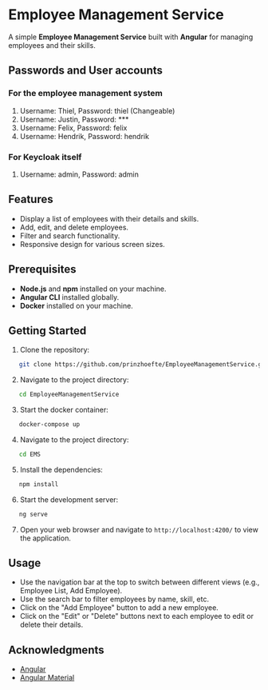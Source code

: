 # Employee Management Service

A simple **Employee Management Service** built with **Angular** for managing employees and their skills.

## Passwords and User accounts
### For the employee management system
1. Username: Thiel, Password: thiel (Changeable)
2. Username: Justin, Password: ***
3. Username: Felix, Password: felix
4. Username: Hendrik, Password: hendrik
### For Keycloak itself
1. Username: admin, Password: admin

## Features

- Display a list of employees with their details and skills.
- Add, edit, and delete employees.
- Filter and search functionality.
- Responsive design for various screen sizes.

## Prerequisites

- **Node.js** and **npm** installed on your machine.
- **Angular CLI** installed globally.
- **Docker** installed on your machine.

## Getting Started

1. Clone the repository:
```bash
   git clone https://github.com/prinzhoefte/EmployeeManagementService.git
```

2. Navigate to the project directory:
```bash
   cd EmployeeManagementService
```

3. Start the docker container:
```bash
   docker-compose up
```

4. Navigate to the project directory:
```bash
   cd EMS
```

5. Install the dependencies:
```bash
   npm install
```

6. Start the development server:
```bash
   ng serve
```

7. Open your web browser and navigate to `http://localhost:4200/` to view the application.

## Usage

- Use the navigation bar at the top to switch between different views (e.g., Employee List, Add Employee).
- Use the search bar to filter employees by name, skill, etc.
- Click on the "Add Employee" button to add a new employee.
- Click on the "Edit" or "Delete" buttons next to each employee to edit or delete their details.

## Acknowledgments

- [Angular](https://angular.io/)
- [Angular Material](https://material.angular.io/)
